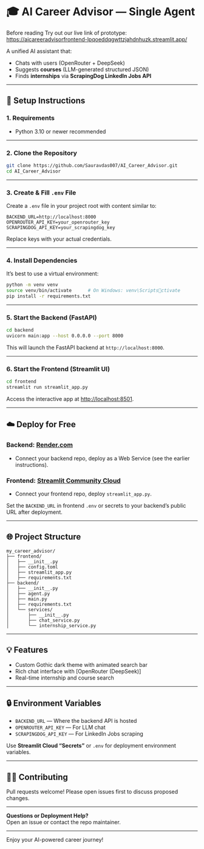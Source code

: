 # 🎓 AI Career Advisor — Single Agent

Before reading Try out our live link of prototype: https://aicareeradvisorfrontend-lpqoeddqgwttzjahdnhuzk.streamlit.app/

A unified AI assistant that:
- Chats with users (OpenRouter + DeepSeek)
- Suggests **courses** (LLM-generated structured JSON)
- Finds **internships** via **ScrapingDog LinkedIn Jobs API**

---

## 🚀 Setup Instructions

### 1. **Requirements**
- Python 3.10 or newer recommended

---

### 2. **Clone the Repository**

```bash
git clone https://github.com/Sauravdas007/AI_Career_Advisor.git
cd AI_Career_Advisor
```

---

### 3. **Create & Fill `.env` File**

Create a `.env` file in your project root with content similar to:

```
BACKEND_URL=http://localhost:8000
OPENROUTER_API_KEY=your_openrouter_key
SCRAPINGDOG_API_KEY=your_scrapingdog_key
```
Replace keys with your actual credentials.

---

### 4. **Install Dependencies**

It’s best to use a virtual environment:

```bash
python -m venv venv
source venv/bin/activate      # On Windows: venv\Scriptsctivate
pip install -r requirements.txt
```

---

### 5. **Start the Backend (FastAPI)**

```bash
cd backend
uvicorn main:app --host 0.0.0.0 --port 8000
```
This will launch the FastAPI backend at `http://localhost:8000`.

---

### 6. **Start the Frontend (Streamlit UI)**

```bash
cd frontend
streamlit run streamlit_app.py
```
Access the interactive app at [http://localhost:8501](http://localhost:8501).

---

## ☁️ **Deploy for Free**

### **Backend:** [Render.com](https://render.com)
- Connect your backend repo, deploy as a Web Service (see the earlier instructions).

### **Frontend:** [Streamlit Community Cloud](https://streamlit.io/cloud)
- Connect your frontend repo, deploy `streamlit_app.py`.

Set the `BACKEND_URL` in frontend `.env` or secrets to your backend’s public URL after deployment.

---

## 🌐 **Project Structure**

```
my_career_advisor/
├── frontend/
│   ├── __init__.py
│   ├── config.toml
│   ├── streamlit_app.py
│   ├── requirements.txt
├── backend/
│   ├── __init__.py
│   ├── agent.py
│   ├── main.py
│   ├── requirements.txt
│   └── services/
│       ├── __init__.py
│       ├── chat_service.py
│       └── internship_service.py

```

---

## 💡 **Features**

- Custom Gothic dark theme with animated search bar
- Rich chat interface with [OpenRouter (DeepSeek)]
- Real-time internship and course search

---

## 🔒 **Environment Variables**

- `BACKEND_URL` — Where the backend API is hosted
- `OPENROUTER_API_KEY` — For LLM chat
- `SCRAPINGDOG_API_KEY` — For LinkedIn Jobs scraping

Use **Streamlit Cloud “Secrets”** or `.env` for deployment environment variables.

---

## 👨‍💻 **Contributing**

Pull requests welcome! Please open issues first to discuss proposed changes.

---

**Questions or Deployment Help?**  
Open an issue or contact the repo maintainer.

---

Enjoy your AI-powered career journey!

